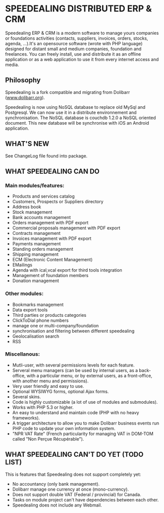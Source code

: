 # SPEEDEALING DISTRIBUTED ERP & CRM

Speedealing ERP & CRM is a modern software to manage yours companies or foundations activities (contacts, suppliers, invoices, orders, stocks, agenda, ...).It's an opensource software (wrote with PHP language) designed for distant small and medium companies, foundation and freelances. You can freely install, use and distribute it as an offline application or as a web application to use it from every internet access and media.


## Philosophy

Speedealing is a fork compatible and migrating from Dolibarr (www.dolibarr.org).

Speedealing is now using NoSQL database to replace old MySql and Postgresql. We can now use it in a distribute environnement and synchronisation.
The NoSQL database is couchdb 1.2.0 a NoSQL oriented document. This new database will be synchronise with iOS an Android application.

## WHAT'S NEW

See ChangeLog file found into package.



## WHAT SPEEDEALING CAN DO

### Main modules/features:

- Products and services catalog
- Customers, Prospects or Suppliers directory
- Address book
- Stock management
- Bank accounts management
- Orders management with PDF export
- Commercial proposals management with PDF export
- Contracts management
- Invoices management with PDF export
- Payments management
- Standing orders management
- Shipping management
- ECM (Electronic Content Management)
- EMailings
- Agenda with ical,vcal export for third tools integration
- Management of foundation members
- Donation management

### Other modules:

- Bookmarks management
- Data export tools
- Third parties or products categories 
- ClickToDial phone numbers
- manage one or multi-company/foundation
- synchronisation and filtering between different speedealing
- Geolocalisation search
- RSS

### Miscellanous:

- Mutli-user, with several permissions levels for each feature.
- Serveral menu managers (can be used by internal users, as a back-office, with a particular menu, or by external users, as a front-office, with another menu and permissions).
- Very user friendly and easy to use.
- Optional WYSIWYG forms, optional Ajax forms.
- Several skins.
- Code is highly customizable (a lot of use of modules and submodules).
- Works with PHP 5.3 or higher.
- An easy to understand and maintain code (PHP with no heavy frameworks).
- A trigger architecture to allow you to make Dolibarr business events run PHP code to update your own information system.
- "NPR VAT Rate" (French particularity for managing VAT in DOM-TOM called "Non Perçue Récupérable").

## WHAT SPEEDEALING CAN'T DO YET (TODO LIST)

This is features that Speedealing does not support completely yet:

- No accountancy (only bank management).
- Dolibarr manage one currency at once (mono-currency).
- Does not support double VAT (Federal / provincial) for Canada.
- Tasks on module project can't have dependencies between each other.
- Speedealing does not include any Webmail.